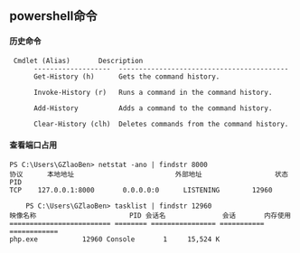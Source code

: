 ## powershell命令
#### 历史命令

	 Cmdlet (Alias)       Description
          -------------------  ------------------------------------------
          Get-History (h)      Gets the command history.

          Invoke-History (r)   Runs a command in the command history.

          Add-History          Adds a command to the command history.

          Clear-History (clh)  Deletes commands from the command history.


#### 查看端口占用

	PS C:\Users\GZlaoBen> netstat -ano | findstr 8000
	协议      本地地址                         外部地址                  状态                       PID
	TCP    127.0.0.1:8000       0.0.0.0:0      LISTENING        12960

		PS C:\Users\GZlaoBen> tasklist | findstr 12960
	映像名称                       PID 会话名              会话       内存使用
	========================= ======== ================ =========== ============
	php.exe           12960 Console       1     15,524 K
	
